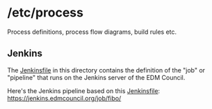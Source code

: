 # /etc/process

Process definitions, process flow diagrams, build rules etc. 

## Jenkins

The [Jenkinsfile](./Jenkinsfile) in this directory contains the definition of the "job" or
"pipeline" that runs on the Jenkins server of the EDM Council.

Here's the Jenkins pipeline based on this [Jenkinsfile](./Jenkinsfile): https://jenkins.edmcouncil.org/job/fibo/


